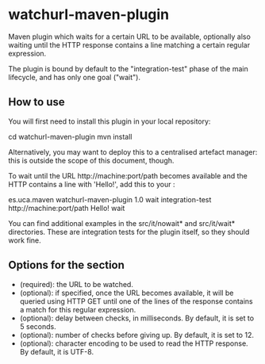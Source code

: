 watchurl-maven-plugin
=====================

Maven plugin which waits for a certain URL to be available, optionally also waiting until the HTTP response contains a line matching a certain regular expression.

The plugin is bound by default to the "integration-test" phase of the main lifecycle, and has only one goal ("wait").

How to use
----------

You will first need to install this plugin in your local repository:

  cd watchurl-maven-plugin
  mvn install

Alternatively, you may want to deploy this to a centralised artefact manager: this is outside the scope of this document, though.

To wait until the URL http://machine:port/path becomes available and the HTTP contains a line with 'Hello!', add this to your <plugins>:

  <plugin>
    <groupId>es.uca.maven</groupId>
    <artifactId>watchurl-maven-plugin</artifactId>
    <version>1.0</version>
    <executions>
      <execution>
        <id>wait</id>
        <phase>integration-test</phase>
        <configuration>
          <url>http://machine:port/path</url>
          <regex>Hello!</regex>
        </configuration>
        <goals>
          <goal>wait</goal>
        </goals>
      </execution>
    </executions>
  </plugin>

You can find additional examples in the src/it/nowait* and src/it/wait* directories. These are integration tests for the plugin itself, so they should work fine.

Options for the <configuration> section
---------------------------------------

* <url> (required): the URL to be watched.
* <regex> (optional): if specified, once the URL becomes available, it will be queried using HTTP GET until one of the lines of the response contains a match for this regular expression.
* <retryDelay> (optional): delay between checks, in milliseconds. By default, it is set to 5 seconds.
* <retryCount> (optional): number of checks before giving up. By default, it is set to 12.
* <charEncoding> (optional): character encoding to be used to read the HTTP response. By default, it is UTF-8.
